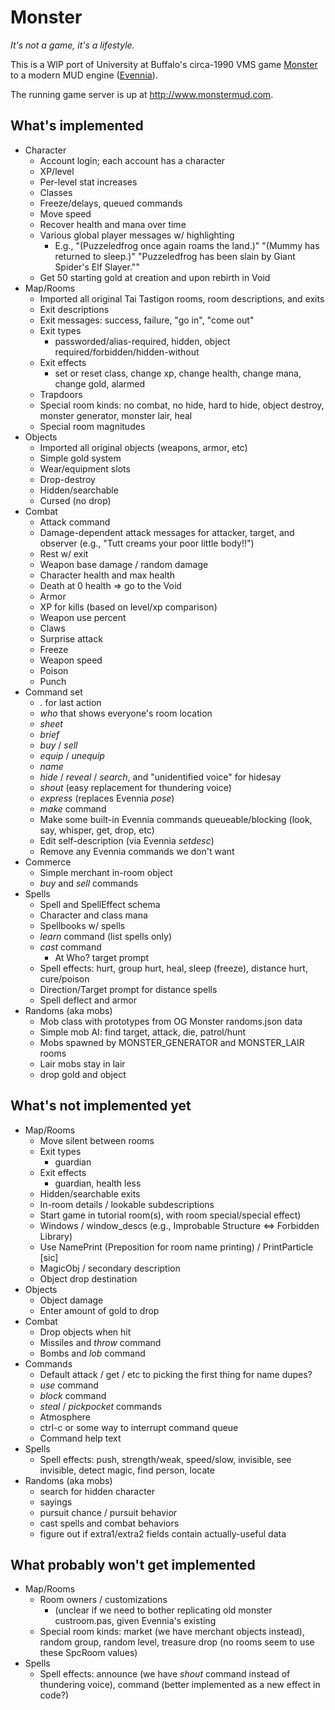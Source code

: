 # Monster

*It's not a game, it's a lifestyle.*

This is a WIP port of University at Buffalo's circa-1990 VMS game [Monster](http://www.skrenta.com/monster/) to a modern MUD engine ([Evennia](https://github.com/evennia/evennia)).

The running game server is up at http://www.monstermud.com.

## What's implemented

* Character
  * Account login; each account has a character
  * XP/level
  * Per-level stat increases 
  * Classes
  * Freeze/delays, queued commands
  * Move speed
  * Recover health and mana over time
  * Various global player messages w/ highlighting
    * E.g., "(Puzzeledfrog once again roams the land.)" "(Mummy has returned to sleep.)" "Puzzeledfrog has been slain by Giant Spider's Elf Slayer.""
  * Get 50 starting gold at creation and upon rebirth in Void    
* Map/Rooms
  * Imported all original Tai Tastigon rooms, room descriptions, and exits
  * Exit descriptions
  * Exit messages: success, failure, "go in", "come out"
  * Exit types
    * passworded/alias-required, hidden, object required/forbidden/hidden-without
  * Exit effects
    * set or reset class, change xp, change health, change mana, change gold, alarmed
  * Trapdoors
  * Special room kinds: no combat, no hide, hard to hide, object destroy, monster generator, monster lair, heal
  * Special room magnitudes
* Objects
  * Imported all original objects (weapons, armor, etc)
  * Simple gold system
  * Wear/equipment slots
  * Drop-destroy
  * Hidden/searchable
  * Cursed (no drop)  
* Combat
  * Attack command
  * Damage-dependent attack messages for attacker, target, and observer (e.g., "Tutt creams your poor little body!!")
  * Rest w/ exit
  * Weapon base damage / random damage
  * Character health and max health
  * Death at 0 health => go to the Void
  * Armor
  * XP for kills (based on level/xp comparison)
  * Weapon use percent
  * Claws
  * Surprise attack
  * Freeze
  * Weapon speed  
  * Poison
  * Punch
* Command set
  * *.* for last action
  * *who* that shows everyone's room location
  * *sheet*
  * *brief*
  * *buy* / *sell*
  * *equip* / *unequip*
  * *name* 
  * *hide* / *reveal* / *search*, and "unidentified voice" for hidesay
  * *shout* (easy replacement for thundering voice)
  * *express* (replaces Evennia *pose*)
  * *make* command  
  * Make some built-in Evennia commands queueable/blocking (look, say, whisper, get, drop, etc)
  * Edit self-description (via Evennia *setdesc*)
  * Remove any Evennia commands we don't want  
* Commerce
  * Simple merchant in-room object
  * *buy* and *sell* commands
* Spells
  * Spell and SpellEffect schema
  * Character and class mana
  * Spellbooks w/ spells
  * *learn* command (list spells only)
  * *cast* command
    * At Who? target prompt
  * Spell effects: hurt, group hurt, heal, sleep (freeze), distance hurt, cure/poison
  * Direction/Target prompt for distance spells
  * Spell deflect and armor
* Randoms (aka mobs)
  * Mob class with prototypes from OG Monster randoms.json data
  * Simple mob AI: find target, attack, die, patrol/hunt
  * Mobs spawned by MONSTER_GENERATOR and MONSTER_LAIR rooms
  * Lair mobs stay in lair
  * drop gold and object


## What's not implemented yet

* Map/Rooms
  * Move silent between rooms
  * Exit types
    * guardian
  * Exit effects
    * guardian, health less
  * Hidden/searchable exits
  * In-room details / lookable subdescriptions
  * Start game in tutorial room(s), with room special/special effect)
  * Windows / window_descs (e.g., Improbable Structure <=> Forbidden Library)
  * Use NamePrint (Preposition for room name printing) / PrintParticle [sic]
  * MagicObj / secondary description
  * Object drop destination
* Objects
  * Object damage
  * Enter amount of gold to drop
* Combat
  * Drop objects when hit
  * Missiles and *throw* command
  * Bombs and *lob* command
* Commands
  * Default attack / get / etc to picking the first thing for name dupes?
  * *use* command
  * *block* command
  * *steal* / *pickpocket* commands
  * Atmosphere
  * ctrl-c or some way to interrupt command queue
  * Command help text
* Spells
  * Spell effects: push, strength/weak, speed/slow, invisible, see invisible, detect magic, find person, locate
* Randoms (aka mobs)
  * search for hidden character
  * sayings
  * pursuit chance / pursuit behavior
  * cast spells and combat behaviors
  * figure out if extra1/extra2 fields contain actually-useful data


## What probably won't get implemented

* Map/Rooms
  * Room owners / customizations
    * (unclear if we need to bother replicating old monster custroom.pas, given Evennia's existing 
  * Special room kinds: market (we have merchant objects instead), random group, random level, treasure drop (no rooms seem to use these SpcRoom values)
* Spells
  * Spell effects: announce (we have *shout* command instead of thundering voice), command (better implemented as a new effect in code?)
